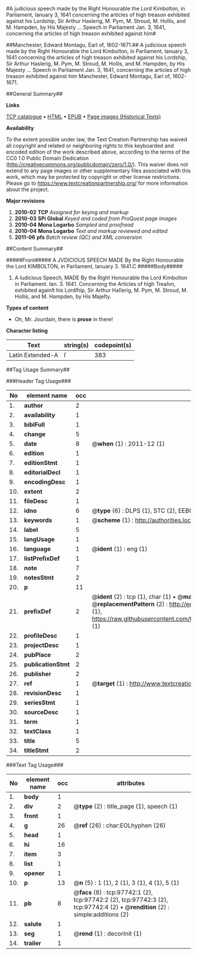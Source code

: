#A judicious speech made by the Right Honourable the Lord Kimbolton, in Parliament, Ianuary 3, 1641 concerning the articles of high treason exhibited against his Lordship, Sir Arthur Haslerig, M. Pym, M. Stroud, M. Hollis, and M. Hampden, by His Majesty ... Speech in Parliament Jan. 3, 1641, concerning the articles of high treason exhibited against him#

##Manchester, Edward Montagu, Earl of, 1602-1671.##
A judicious speech made by the Right Honourable the Lord Kimbolton, in Parliament, Ianuary 3, 1641 concerning the articles of high treason exhibited against his Lordship, Sir Arthur Haslerig, M. Pym, M. Stroud, M. Hollis, and M. Hampden, by His Majesty ...
Speech in Parliament Jan. 3, 1641, concerning the articles of high treason exhibited against him
Manchester, Edward Montagu, Earl of, 1602-1671.

##General Summary##

**Links**

[TCP catalogue](http://www.ota.ox.ac.uk/tcp/)  • 
[HTML](http://tei.it.ox.ac.uk/tcp/Texts-HTML/free/A51/A51745.html)  • 
[EPUB](http://tei.it.ox.ac.uk/tcp/Texts-EPUB/free/A51/A51745.epub) • 
[Page images (Historical Texts)](https://historicaltexts.jisc.ac.uk/eebo-13115264e)

**Availability**

To the extent possible under law, the Text Creation Partnership has waived all copyright and related or neighboring rights to this keyboarded and encoded edition of the work described above, according to the terms of the CC0 1.0 Public Domain Dedication (http://creativecommons.org/publicdomain/zero/1.0/). This waiver does not extend to any page images or other supplementary files associated with this work, which may be protected by copyright or other license restrictions. Please go to https://www.textcreationpartnership.org/ for more information about the project.

**Major revisions**

1. __2010-02__ __TCP__ *Assigned for keying and markup*
1. __2010-03__ __SPi Global__ *Keyed and coded from ProQuest page images*
1. __2010-04__ __Mona Logarbo__ *Sampled and proofread*
1. __2010-04__ __Mona Logarbo__ *Text and markup reviewed and edited*
1. __2011-06__ __pfs__ *Batch review (QC) and XML conversion*

##Content Summary##

#####Front#####
A JVDICIOUS SPEECH MADE By the Right Honourable the Lord KIMBOLTON, in Parliament, Ianuary 3. 1641.C
#####Body#####

1. A Iudicious Speech, MADE By the Right Honourable the Lord Kimbolton in Parliament. Ian. 3. 1641. Concerning the Articles of high Treaſon, exhibited againſt his Lordſhip, Sir Arthur Haſlerig, M. Pym, M. Stroud, M. Hollis, and M. Hampden, by His Majeſty.

**Types of content**

  * Oh, Mr. Jourdain, there is **prose** in there!

**Character listing**


|Text|string(s)|codepoint(s)|
|---|---|---|
|Latin Extended-A|ſ|383|

##Tag Usage Summary##

###Header Tag Usage###

|No|element name|occ|attributes|
|---|---|---|---|
|1.|__author__|2||
|2.|__availability__|1||
|3.|__biblFull__|1||
|4.|__change__|5||
|5.|__date__|8| @__when__ (1) : 2011-12 (1)|
|6.|__edition__|1||
|7.|__editionStmt__|1||
|8.|__editorialDecl__|1||
|9.|__encodingDesc__|1||
|10.|__extent__|2||
|11.|__fileDesc__|1||
|12.|__idno__|6| @__type__ (6) : DLPS (1), STC (2), EEBO-CITATION (1), OCLC (1), VID (1)|
|13.|__keywords__|1| @__scheme__ (1) : http://authorities.loc.gov/ (1)|
|14.|__label__|5||
|15.|__langUsage__|1||
|16.|__language__|1| @__ident__ (1) : eng (1)|
|17.|__listPrefixDef__|1||
|18.|__note__|7||
|19.|__notesStmt__|2||
|20.|__p__|11||
|21.|__prefixDef__|2| @__ident__ (2) : tcp (1), char (1)  •  @__matchPattern__ (2) : ([0-9\-]+):([0-9IVX]+) (1), (.+) (1)  •  @__replacementPattern__ (2) : http://eebo.chadwyck.com/downloadtiff?vid=$1&page=$2 (1), https://raw.githubusercontent.com/textcreationpartnership/Texts/master/tcpchars.xml#$1 (1)|
|22.|__profileDesc__|1||
|23.|__projectDesc__|1||
|24.|__pubPlace__|2||
|25.|__publicationStmt__|2||
|26.|__publisher__|2||
|27.|__ref__|1| @__target__ (1) : http://www.textcreationpartnership.org/docs/. (1)|
|28.|__revisionDesc__|1||
|29.|__seriesStmt__|1||
|30.|__sourceDesc__|1||
|31.|__term__|1||
|32.|__textClass__|1||
|33.|__title__|5||
|34.|__titleStmt__|2||


###Text Tag Usage###

|No|element name|occ|attributes|
|---|---|---|---|
|1.|__body__|1||
|2.|__div__|2| @__type__ (2) : title_page (1), speech (1)|
|3.|__front__|1||
|4.|__g__|26| @__ref__ (26) : char:EOLhyphen (26)|
|5.|__head__|1||
|6.|__hi__|16||
|7.|__item__|3||
|8.|__list__|1||
|9.|__opener__|1||
|10.|__p__|13| @__n__ (5) : 1 (1), 2 (1), 3 (1), 4 (1), 5 (1)|
|11.|__pb__|8| @__facs__ (8) : tcp:97742:1 (2), tcp:97742:2 (2), tcp:97742:3 (2), tcp:97742:4 (2)  •  @__rendition__ (2) : simple:additions (2)|
|12.|__salute__|1||
|13.|__seg__|1| @__rend__ (1) : decorInit (1)|
|14.|__trailer__|1||
